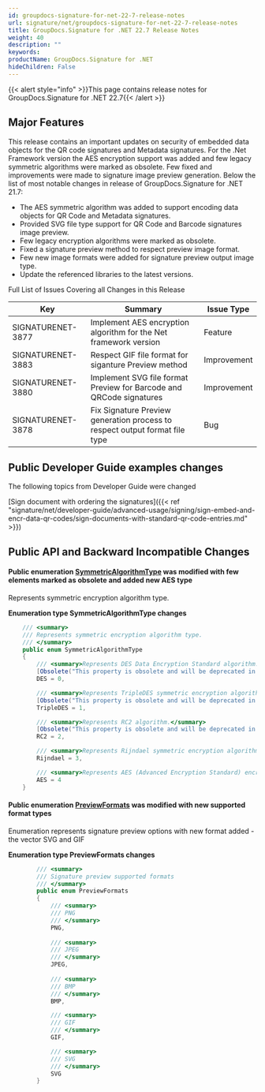 ```yaml
---
id: groupdocs-signature-for-net-22-7-release-notes
url: signature/net/groupdocs-signature-for-net-22-7-release-notes
title: GroupDocs.Signature for .NET 22.7 Release Notes
weight: 40
description: ""
keywords: 
productName: GroupDocs.Signature for .NET
hideChildren: False
---
```

{{< alert style="info" >}}This page contains release notes for GroupDocs.Signature for .NET 22.7{{< /alert >}}

## Major Features

This release contains an important updates on security of embedded data objects for the QR code signatures and Metadata signatures. For the .Net Framework version the  AES encryption support was added and few legacy symmetric algorithms were marked as obsolete. Few fixed and improvements were made to signature image preview generation. Below the list of most notable changes in release of GroupDocs.Signature for .NET 21.7:

* The AES symmetric algorithm was added to support encoding data objects for QR Code and Metadata signatures.
* Provided SVG file type support for QR Code and Barcode signatures image preview.
* Few legacy encryption algorithms were marked as obsolete.
* Fixed a signature preview method to respect preview image format.
* Few new image formats were added for signature preview output image type.
* Update the referenced libraries to the latest versions.

Full List of Issues Covering all Changes in this Release

| Key | Summary | Issue Type |
| --- | --- | --- |
| SIGNATURENET-3877 | Implement AES encryption algorithm for the Net framework version | Feature |
| SIGNATURENET-3883 | Respect GIF file format for siganture Preview method | Improvement |
| SIGNATURENET-3880 | Implement SVG file format Preview for Barcode and QRCode signatures | Improvement |
| SIGNATURENET-3878 | Fix Signature Preview generation process to respect output format file type | Bug |

## Public Developer Guide examples changes

The following topics from Developer Guide were changed

[Sign document with ordering the signatures]({{< ref "signature/net/developer-guide/advanced-usage/signing/sign-embed-and-encr-data-qr-codes/sign-documents-with-standard-qr-code-entries.md" >}})

## Public API and Backward Incompatible Changes

#### Public enumeration [SymmetricAlgorithmType](https://apireference.groupdocs.com/signature/net/groupdocs.signature.domain.extensions/symmetricalgorithmtype) was modified with few elements marked as obsolete and added new AES type

Represents symmetric encryption algorithm type.

**Enumeration type SymmetricAlgorithmType changes**

```csharp
    /// <summary>
    /// Represents symmetric encryption algorithm type.
    /// </summary>
    public enum SymmetricAlgorithmType
    {
        /// <summary>Represents DES Data Encryption Standard algorithm.</summary>
        [Obsolete("This property is obsolete and will be deprecated in 22.10 version. Use SymmetricAlgorithmType.AES (Advanced Encryption Standard) instead.")]
        DES = 0,

        /// <summary>Represents TripleDES symmetric encryption algorithm..</summary>
        [Obsolete("This property is obsolete and will be deprecated in 22.10 version. Use SymmetricAlgorithmType.AES (Advanced Encryption Standard) instead.")]
        TripleDES = 1,

        /// <summary>Represents RC2 algorithm.</summary>
        [Obsolete("This property is obsolete and will be deprecated in 22.10 version. Use SymmetricAlgorithmType.AES (Advanced Encryption Standard) instead.")]
        RC2 = 2,

        /// <summary>Represents Rijndael symmetric encryption algorithm.</summary>
        Rijndael = 3,

        /// <summary>Represents AES (Advanced Encryption Standard) encryption algorithm.</summary>
        AES = 4
    }
```

#### Public enumeration [PreviewFormats](https://apireference.groupdocs.com/signature/net/groupdocs.signature.options/previewsignatureoptions/properties/previewformat) was modified with new supported format types

Enumeration represents signature preview options with new format added - the vector SVG and GIF

**Enumeration type PreviewFormats changes**

```csharp
        /// <summary>
        /// Signature preview supported formats
        /// </summary>
        public enum PreviewFormats
        {
            /// <summary>
            /// PNG
            /// </summary>
            PNG,
            
            /// <summary>
            /// JPEG
            /// </summary>
            JPEG,
            
            /// <summary>
            /// BMP
            /// </summary>
            BMP,

            /// <summary>
            /// GIF
            /// </summary>
            GIF,

            /// <summary>
            /// SVG
            /// </summary>
            SVG
        }
```
